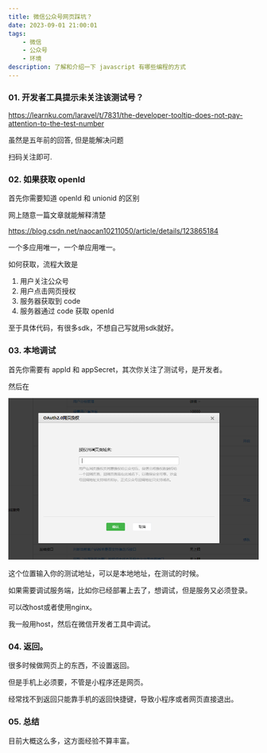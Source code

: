 ```yaml
---
title: 微信公众号网页踩坑？
date: 2023-09-01 21:00:01
tags: 
    - 微信
    - 公众号
    - 环境
description: 了解和介绍一下 javascript 有哪些编程的方式
---
```


### 01. 开发者工具提示未关注该测试号？

https://learnku.com/laravel/t/7831/the-developer-tooltip-does-not-pay-attention-to-the-test-number

虽然是五年前的回答, 但是能解决问题

扫码关注即可.

### 02. 如果获取 openId

首先你需要知道 openId 和 unionid 的区别

网上随意一篇文章就能解释清楚

https://blog.csdn.net/naocan10211050/article/details/123865184

一个多应用唯一，一个单应用唯一。

如何获取，流程大致是
1. 用户关注公众号
2. 用户点击网页授权
3. 服务器获取到 code
4. 服务器通过 code 获取 openId

至于具体代码，有很多sdk，不想自己写就用sdk就好。

### 03. 本地调试

首先你需要有 appId 和 appSecret，其次你关注了测试号，是开发者。

然后在

![Alt text](\img\528c7feafa5a997a4d00099ac5926804.png)

这个位置输入你的测试地址，可以是本地地址，在测试的时候。

如果需要调试服务端，比如你已经部署上去了，想调试，但是服务又必须登录。

可以改host或者使用nginx。

我一般用host，然后在微信开发者工具中调试。

### 04. 返回。

很多时候做网页上的东西，不设置返回。

但是手机上必须要，不管是小程序还是网页。

经常找不到返回只能靠手机的返回快捷键，导致小程序或者网页直接退出。

### 05. 总结

目前大概这么多，这方面经验不算丰富。
